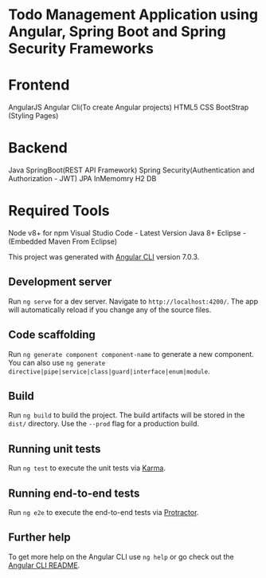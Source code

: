 # Todo Management Application using Angular, Spring Boot and Spring Security Frameworks

# Frontend
  AngularJS
  Angular Cli(To create Angular projects)
  HTML5
  CSS
  BootStrap (Styling Pages)

# Backend
  Java
  SpringBoot(REST API Framework)
  Spring Security(Authentication and Authorization - JWT)
  JPA
  InMemomry H2 DB
 
# Required Tools
  Node v8+ for npm
  Visual Studio Code - Latest Version
  Java 8+
  Eclipse - (Embedded Maven From Eclipse)


This project was generated with [Angular CLI](https://github.com/angular/angular-cli) version 7.0.3.

## Development server

Run `ng serve` for a dev server. Navigate to `http://localhost:4200/`. The app will automatically reload if you change any of the source files.

## Code scaffolding

Run `ng generate component component-name` to generate a new component. You can also use `ng generate directive|pipe|service|class|guard|interface|enum|module`.

## Build

Run `ng build` to build the project. The build artifacts will be stored in the `dist/` directory. Use the `--prod` flag for a production build.

## Running unit tests

Run `ng test` to execute the unit tests via [Karma](https://karma-runner.github.io).

## Running end-to-end tests

Run `ng e2e` to execute the end-to-end tests via [Protractor](http://www.protractortest.org/).

## Further help

To get more help on the Angular CLI use `ng help` or go check out the [Angular CLI README](https://github.com/angular/angular-cli/blob/master/README.md).
